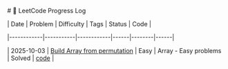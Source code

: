 \# 📘 LeetCode Progress Log



| Date       | Problem   | Difficulty | Tags | Status | Code |

|------------|-----------|------------|------|--------|------|



| 2025-10-03 | [Build Array from permutation](https://leetcode.com/problems/build-array-from-permutation/) | Easy | Array - Easy problems | Solved | [code](easy/build_array_from_permutation.py) |
